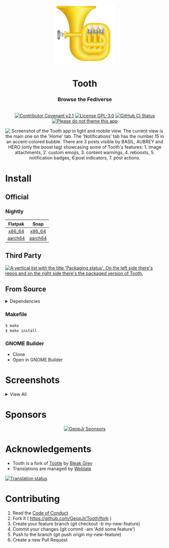 <p align="center">
  <img alt="branding" width="192" src="./data/icons/color.svg">
</p>
<h1 align="center">Tooth</h1>
<h3 align="center">Browse the Fediverse</h3>
<p align="center">
  <br />
    <a href="./CODE_OF_CONDUCT.md"><img src="https://img.shields.io/badge/Contributor%20Covenant-v2.1-1970e3.svg?style=for-the-badge&labelColor=A2C4FA" alt="Contributor Covenant v2.1" /></a>
    <a href="./LICENSE"><img src="https://img.shields.io/badge/LICENSE-GPL--3.0-1970e3.svg?style=for-the-badge&labelColor=A2C4FA" alt="License GPL-3.0" /></a>
    <a href="https://github.com/GeopJr/Tooth/actions/workflows/build.yml"><img alt="GitHub CI Status" src="https://img.shields.io/github/actions/workflow/status/GeopJr/Tooth/build.yml?branch=main&style=for-the-badge&labelColor=A2C4FA"></a>
    <a href='https://stopthemingmy.app'><img width='193.455' alt='Please do not theme this app' src='https://stopthemingmy.app/badge.svg'/></a>
</p>

<p align="center">
    <img alt="Screenshot of the Tooth app in light and mobile view. The current view is the main one on the 'Home' tab. The 'Notifications' tab has the number 15 in an accent-colored bubble. There are 3 posts visible by BASIL, AUBREY and HERO (only the boost tag) showcasing some of Tooth's features: 1. Image attachments, 2. custom emojis, 3. content warnings, 4. reboosts, 5. notification badges, 6.post indicators, 7. post actions." src="https://i.imgur.com/YVM9YXK.png">
</p>

# Install

## Official

<!-- ### Release

<a href="https://flathub.org/apps/dev.geopjr.Tooth" rel="noreferrer noopener" target="_blank"><img loading="lazy" draggable="false" width='240' alt='Download on Flathub' src='https://dl.flathub.org/assets/badges/flathub-badge-en.png' /></a> -->

### Nightly

Flatpak | Snap
:---: | :---:
[x86_64](https://nightly.link/GeopJr/Tooth/workflows/build/main/dev.geopjr.Tooth.Devel-x86_64.zip) | [x86_64](https://nightly.link/GeopJr/Tooth/workflows/build/main/snap-x86_64.zip)
[aarch64](https://nightly.link/GeopJr/Tooth/workflows/build/main/dev.geopjr.Tooth.Devel-aarch64.zip) | [aarch64](https://nightly.link/GeopJr/Tooth/workflows/build/main/snap-aarch64.zip)

## Third Party

[![A vertical list with the title 'Packaging status'. On the left side there's repos and on the right side there's the packaged version of Tooth.](https://repology.org/badge/vertical-allrepos/tooth.svg)](https://repology.org/project/tooth/versions)

## From Source

<details>
<summary>Dependencies</summary>

Package Name | Required Version
:--- |---:|
meson | 0.56
valac | 0.48
libglib-2.0-dev | 2.71.2
libjson-glib-dev | 1.4.4
libxml2-dev | 2.9.10
libgee-0.8-dev | 0.8.5
libsoup2.4-dev | 2.64
libgtk-4-dev | 4.8.0
libadwaita-1.0-dev | 1.2.0
libsecret-1-dev | 0.20

</details>

### Makefile

```
$ make
$ make install
```

### GNOME Builder

- Clone
- Open in GNOME Builder

# Screenshots

<details>
<summary>View All</summary>

<table>
  <tr>
    <td align="center"><img loading="lazy" draggable="false" alt="Screenshot of the Tooth app in light and mobile view. The current view is the home one. The main window is inactive as there's the compose modal open. The modal's privacy setting dropdown is open. This screenshot showcases: 1. that you can write posts, 2. you can use emojis, 3. it supports character limits of the instance, 4. you can change privacy settings, 5. you can attach media, 5. you can set content warnings" src="https://i.imgur.com/SjbLmdJ.png" /></td>
    <td align="center"><img loading="lazy" draggable="false" alt="Screenshot of the Tooth app in dark and mobile view. The current view is the main one on the 'Home' tab. The 'Notifications' tab has the number 15 in an accent-colored bubble. There are 3 posts visible by BASIL, AUBREY and HERO showcasing some of Tooth's features: 1. Image attachments, 2. custom emojis, 3. content warnings, 4. reboosts, 5. notification badges, 6.post indicators, 7. post actions." src="https://i.imgur.com/nqgdnqQ.png" /></td>
  </tr>
  <tr>
    <td colspan="2" align="center"><img loading="lazy" draggable="false" alt="Screenshot of the Tooth app in light and large window size view. The current view is the main one on the 'Home' tab. 2 more posts are visible now by the users HERO and KEL. The screenshot showcases: 1. poll support, 2. user mentions in posts, 3. large window size." src="https://i.imgur.com/h82kf7I.png" /></td>
  </tr>
  <tr>
    <td align="center"><img loading="lazy" draggable="false" alt="Screenshot of the Tooth app in dark and mobile view. The current view is the search one on the 'Hashtags' tab. The search entry has '#linux' as its content. There's a full page of results returned showcasing Tooth's search functionality and ability to return how many times each hashtag was used and by how many people in the past 2 days." src="https://i.imgur.com/VxeOMOg.png" /></td>
    <td align="center"><img loading="lazy" draggable="false" alt="Screenshot of the Tooth app in light and medium window size view. The current view is the profile one on the user Xenia. This screenshot showcases: 1. verified links, 2. the ability to follow users, 3. posts, following and follower counts, 4. profile headers, 5. the sidebar." src="https://i.imgur.com/kQtxL5I.png" /></td>
  </tr>
</table>

</details>

# Sponsors

<div align="center">

[![GeopJr Sponsors](https://cdn.jsdelivr.net/gh/GeopJr/GeopJr@main/sponsors.svg)](https://github.com/sponsors/GeopJr)

</div>

# Acknowledgements

- Tooth is a fork of [Tootle](https://github.com/bleakgrey/tootle) by [Bleak Grey](https://github.com/bleakgrey)
- Translations are managed by [Weblate](https://hosted.weblate.org/engage/tooth/)

[![Translation status](https://hosted.weblate.org/widgets/tooth/-/tooth/287x66-white.png)](https://hosted.weblate.org/engage/tooth/)

# Contributing

1. Read the [Code of Conduct](./CODE_OF_CONDUCT.md)
2. Fork it ( https://github.com/GeopJr/Tooth/fork )
3. Create your feature branch (git checkout -b my-new-feature)
4. Commit your changes (git commit -am 'Add some feature')
5. Push to the branch (git push origin my-new-feature)
6. Create a new Pull Request
